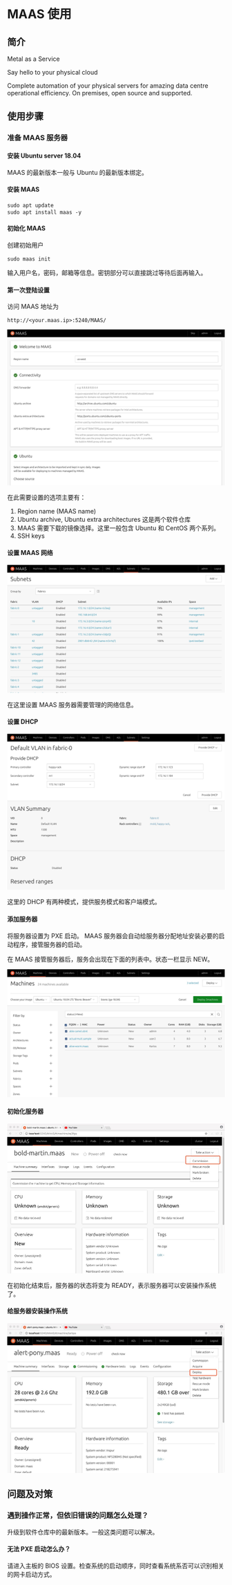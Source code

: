 # MAAS 使用

## 简介

Metal as a Service

Say hello to your physical cloud

Complete automation of your physical servers for amazing data centre operational efficiency. On premises, open source and supported.

## 使用步骤

### 准备 MAAS 服务器

#### 安装 Ubuntu server 18.04

MAAS 的最新版本一般与 Ubuntu 的最新版本绑定。

#### 安装 MAAS

```shell
sudo apt update
sudo apt install maas -y
```

#### 初始化 MAAS

创建初始用户

```shell
sudo maas init
```

输入用户名，密码，邮箱等信息。密钥部分可以直接跳过等待后面再输入。

#### 第一次登陆设置

访问 MAAS 地址为 

```url
http://<your.maas.ip>:5240/MAAS/
```

![第一次登陆初始化](Complete+first+user+configuration.jpg)

在此需要设置的选项主要有：

1. Region name (MAAS name)
2. Ubuntu archive, Ubuntu extra architectures 这是两个软件仓库
3. MAAS 需要下载的镜像选择。这里一般包含 Ubuntu 和 CentOS 两个系列。
4. SSH keys

#### 设置 MAAS 网络

![设置 subnets](Effortless+network+discovery+18.04.jpg)

在这里设置 MAAS 服务器需要管理的网络信息。

#### 设置 DHCP

![打开 DHCP](Turn+on+DHCP.jpg)

这里的 DHCP 有两种模式，提供服务模式和客户端模式。

#### 添加服务器

将服务器设置为 PXE 启动。 MAAS 服务器会自动给服务器分配地址安装必要的启动程序，接管服务器的启动。

在 MAAS 接管服务器后，服务会出现在下面的列表中。状态一栏显示 NEW。

![服务器列表](Deploy+at+the+press+of+a+button.jpg)

#### 初始化服务器

![初始化服务器](图片1.jpg)

在初始化结束后，服务器的状态将变为 READY，表示服务器可以安装操作系统了。

#### 给服务器安装操作系统

![查看服务器配置](图片2.jpg)

## 问题及对策

### 遇到操作正常，但依旧错误的问题怎么处理？

升级到软件仓库中的最新版本。一般这类问题可以解决。

#### 无法 PXE 启动怎么办？

请进入主板的 BIOS 设置。检查系统的启动顺序，同时查看系统系否可以识别相关的网卡启动方式。
